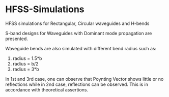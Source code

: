 # HFSS-Simulations
HFSS simulations for Rectangular, Circular waveguides and H-bends

S-band designs for Waveguides with Dominant mode propagation are presented.

Waveguide bends are also simulated with different bend radius such as:

1. radius = 1.5*b
2. radius = b/2
3. radius = 3*b

In 1st and 3rd case, one can observe that Poynting Vector shows little or no reflections while in 2nd case, reflections can be observed. This is in accordance with theoretical assertions.
